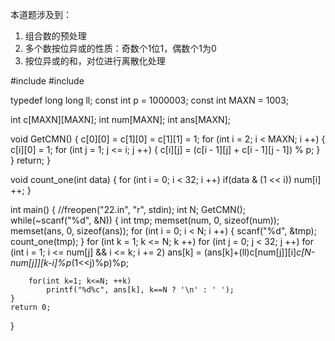 本道题涉及到：
1. 组合数的预处理
2. 多个数按位异或的性质：奇数个1位1，偶数个1为0
3. 按位异或的和，对位进行离散化处理



#include <cstdio>
#include <cstring>

typedef long long ll;
const int p = 1000003;
const int MAXN = 1003;

int c[MAXN][MAXN];
int num[MAXN];
int ans[MAXN];

void GetCMN()
{
    c[0][0] = c[1][0] = c[1][1] = 1;
    for (int i = 2; i < MAXN; i ++)
    {
        c[i][0] = 1;
        for (int j = 1; j <= i; j ++)
        {
            c[i][j] = (c[i - 1][j] + c[i - 1][j - 1]) % p;
        }
    }
    return;
}

void count_one(int data)
{
    for (int i = 0; i < 32; i ++)
        if(data & (1 << i))
            num[i] ++;
}

int main()
{
    //freopen("22.in", "r", stdin);
    int N;
    GetCMN();
    while(~scanf("%d", &N))
    {
        int tmp;
        memset(num, 0, sizeof(num));
        memset(ans, 0, sizeof(ans));
        for (int i = 0; i < N; i ++)
        {
            scanf("%d", &tmp);
            count_one(tmp);
        }
        for (int k = 1; k <= N; k ++)
            for (int j = 0; j < 32; j ++)
                for (int i = 1; i <= num[j] && i <= k; i += 2)
                    ans[k] = (ans[k]+(ll)c[num[j]][i]*c[N-num[j]][k-i]%p*(1<<j)%p)%p;

        for(int k=1; k<=N; ++k)
            printf("%d%c", ans[k], k==N ? '\n' : ' ');
    }
    return 0;
}



























